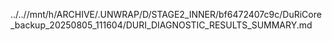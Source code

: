 ../..//mnt/h/ARCHIVE/.UNWRAP/D/STAGE2_INNER/bf6472407c9c/DuRiCore_backup_20250805_111604/DURI_DIAGNOSTIC_RESULTS_SUMMARY.md